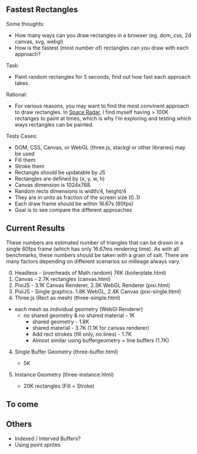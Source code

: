 ## Fastest Rectangles

Some thoughts:
- How many ways can you draw rectangles in a browser (eg. dom, css, 2d canvas, svg, webgl)
- How is the fastest (most number of) rectangles can you draw with each approach?

Task:
- Paint random rectangles for 5 seconds, find out how fast each approach takes.

Rational:
- For various reasons, you may want to find the most convinent approach to draw rectangles. In [Space Radar](github.com/zz85/space-radar), I find myself having > 100K rectanges to paint at times, which is why I'm exploring and testing which ways rectangles can be painted.

Tests Cases:
- DOM, CSS, Canvas, or WebGL (three.js, stackgl or other libraries) may be used
- Fill them
- Stroke them
- Rectangle should be updatable by JS
- Rectangles are defined by (x, y, w, h)
- Canvas dimension is 1024x768.
- Random rects dimensions is width/4, height/4
- They are in units as fraction of the screen size (0..1)
- Each draw frame should be within 16.67s (60fps)
- Goal is to see compare the different approaches

## Current Results

These numbers are estimated number of triangles that can be drawn in a single 60fps frame (which has only 16.67ms rendering time). As with all benchmarks, these numbers should be taken with a grain of salt. There are many factors depending on different scenarios so milleage always vary.

0. Headless - (overheads of Math.random) 76K (boilerplate.html)
1. Canvas - 2.7K rectangles (canvas.html)
2. PixiJS - 3.1K Canvas Renderer, 2.3K WebGL Renderer (pixi.html)
3. PixiJS - Single graphics. 1.8K WebGL, 2.4K Canvas (pixi-single.html)
4. Three.js (Rect as mesh) (three-simple.html)
- each mesh as individual geometry (WebGl Renderer)
   - no shared geometry & no shared material - 1K
	   - shared geometry - 1.8K
	   - shared material - 3.7K (1.1K for canvas renderer)
	   - Add rect strokes (fill only, no lines) - 1.7K
	   - Almost similar using buffergeometry + line buffers (1.7K)

4. Single Buffer Geometry (three-buffer.html)
	- 5K

5. Instance Geometry (three-instance.html)
	- 20K rectangles (Fill + Stroke)

## To come

## Others
- Indexed / Interved Buffers?
- Using point sprites
